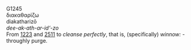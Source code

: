 <body>
  <p>G1245<br>  διακαθαρίζω  <br> diakatharizō  <br><i>dee-ak-ath-ar-id‘-zo </i><br>From <a href="g1223.htm">1223</a> and <a href="g2511.htm">2511</a>  to <i>cleanse</i> <i>perfectly</i>, that is, (specifically) <i>winnow:</i> - throughly purge.<br></p>
 </body>